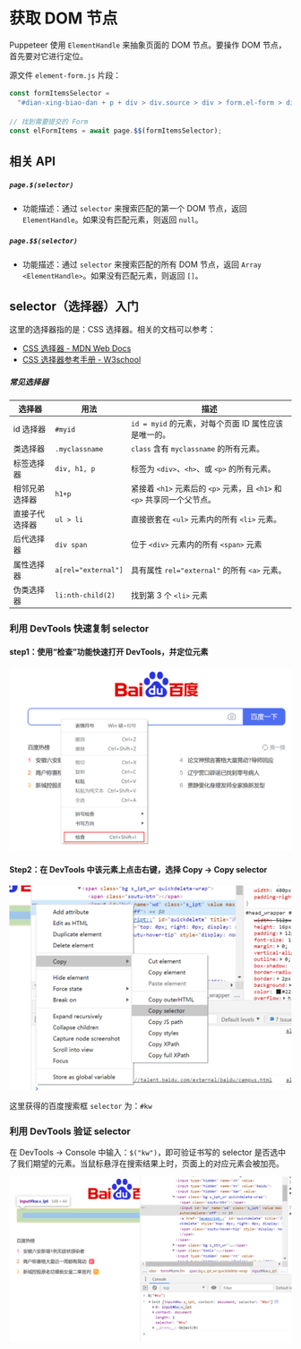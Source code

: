 # 获取 DOM 节点

Puppeteer 使用 `ElementHandle` 来抽象页面的 DOM 节点。要操作 DOM 节点，首先要对它进行定位。

源文件 `element-form.js` 片段：

```javascript
const formItemsSelector =
  "#dian-xing-biao-dan + p + div > div.source > div > form.el-form > div.el-form-item";

// 找到需要提交的 Form
const elFormItems = await page.$$(formItemsSelector);
```



## 相关 API

##### `page.$(selector)`

- 功能描述：通过 `selector` 来搜索匹配的第一个 DOM 节点，返回 `ElementHandle`。如果没有匹配元素，则返回 `null`。



##### `page.$$(selector)`

- 功能描述：通过 `selector` 来搜索匹配的所有 DOM 节点，返回 `Array <ElementHandle>`。如果没有匹配元素，则返回 `[]`。



## selector（选择器）入门

这里的选择器指的是：CSS 选择器。相关的文档可以参考：

- [CSS 选择器 - MDN Web Docs](https://developer.mozilla.org/zh-CN/docs/Web/CSS/CSS_Selectors)
- [CSS 选择器参考手册 - W3school](https://www.w3school.com.cn/cssref/css_selectors.asp)

##### 常见选择器

| 选择器         | 用法                | 描述                                                         |
| -------------- | ------------------- | ------------------------------------------------------------ |
| id 选择器      | `#myid`             | `id = myid` 的元素，对每个页面 ID 属性应该是唯一的。         |
| 类选择器       | `.myclassname`      | `class` 含有 `myclassname` 的所有元素。                      |
| 标签选择器     | `div, h1, p`        | 标签为 `<div>`、`<h>`、或 `<p>` 的所有元素。                 |
| 相邻兄弟选择器 | `h1+p`              | 紧接着 `<h1>` 元素后的 `<p>` 元素，且 `<h1>` 和 `<p>` 共享同一个父节点。 |
| 直接子代选择器 | `ul > li`           | 直接嵌套在 `<ul>` 元素内的所有 `<li>` 元素。                 |
| 后代选择器     | `div span`          | 位于 `<div>` 元素内的所有 `<span>` 元素                      |
| 属性选择器     | `a[rel="external"]` | 具有属性 `rel="external"` 的所有 `<a>` 元素。                |
| 伪类选择器     | `li:nth-child(2)`   | 找到第 3 个 `<li>` 元素                                      |



### 利用 DevTools 快速复制 selector

#### step1：使用“检查”功能快速打开 DevTools，并定位元素

![Inspect](images\inspect.png)

#### Step2：在 DevTools 中该元素上点击右键，选择 Copy -> Copy selector

![Copy selector](images\copy-selector.png)

这里获得的百度搜索框 `selector` 为：`#kw`



### 利用 DevTools 验证 selector

在 DevTools -> Console 中输入：`$("kw")`，即可验证书写的 selector 是否选中了我们期望的元素。当鼠标悬浮在搜索结果上时，页面上的对应元素会被加亮。

![验证 selector](images\validate-selector.png)

